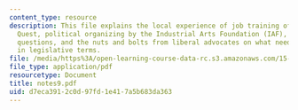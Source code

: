 ```yaml
---
content_type: resource
description: This file explains the local experience of job training offered by Project
  Quest, political organizing by the Industrial Arts Foundation (IAF), larger policy
  questions, and the nuts and bolts from liberal advocates on what needs to be done
  in legislative terms.
file: /media/https%3A/open-learning-course-data-rc.s3.amazonaws.com/15-677j-urban-labor-markets-and-employment-policy-spring-2005/d7eca3912c0d97fd1e417a5b683da363_notes9.pdf
file_type: application/pdf
resourcetype: Document
title: notes9.pdf
uid: d7eca391-2c0d-97fd-1e41-7a5b683da363
---
```

